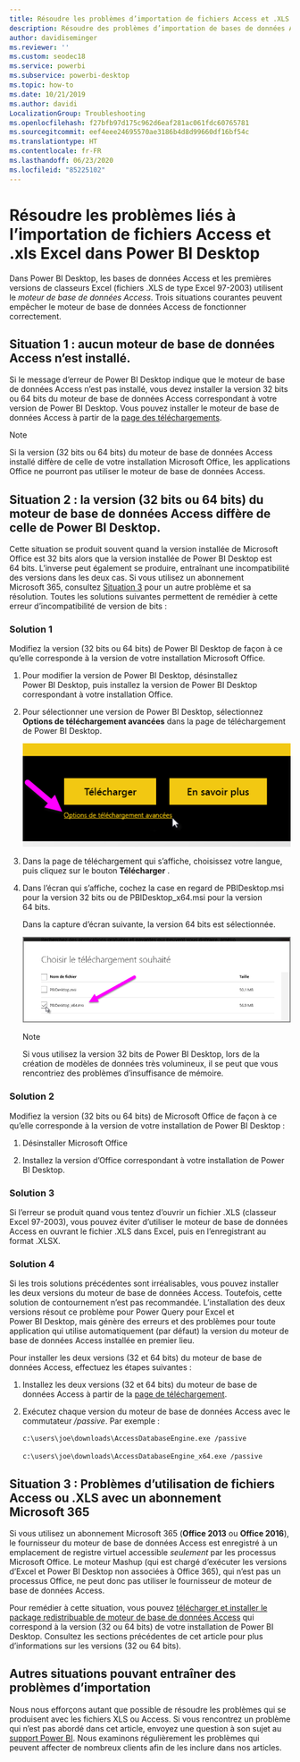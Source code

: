 ```yaml
---
title: Résoudre les problèmes d’importation de fichiers Access et .XLS dans Power BI Desktop
description: Résoudre des problèmes d’importation de bases de données Access et de feuilles de calcul .XLS dans Power BI Desktop et Power Query
author: davidiseminger
ms.reviewer: ''
ms.custom: seodec18
ms.service: powerbi
ms.subservice: powerbi-desktop
ms.topic: how-to
ms.date: 10/21/2019
ms.author: davidi
LocalizationGroup: Troubleshooting
ms.openlocfilehash: f27bfb97d175c962d6eaf281ac061fdc60765781
ms.sourcegitcommit: eef4eee24695570ae3186b4d8d99660df16bf54c
ms.translationtype: HT
ms.contentlocale: fr-FR
ms.lasthandoff: 06/23/2020
ms.locfileid: "85225102"
---
```

# <a name="troubleshoot-importing-access-and-excel-xls-files-in-power-bi-desktop"></a>Résoudre les problèmes liés à l’importation de fichiers Access et .xls Excel dans Power BI Desktop

Dans Power BI Desktop, les bases de données Access et les premières versions de classeurs Excel (fichiers .XLS de type Excel 97-2003) utilisent le *moteur de base de données Access*. Trois situations courantes peuvent empêcher le moteur de base de données Access de fonctionner correctement.

## <a name="situation-1-no-access-database-engine-is-installed"></a>Situation 1 : aucun moteur de base de données Access n’est installé.

Si le message d’erreur de Power BI Desktop indique que le moteur de base de données Access n’est pas installé, vous devez installer la version 32 bits ou 64 bits du moteur de base de données Access correspondant à votre version de Power BI Desktop. Vous pouvez installer le moteur de base de données Access à partir de la [page des téléchargements](https://www.microsoft.com/download/details.aspx?id=13255).

>[!NOTE]
>Si la version (32 bits ou 64 bits) du moteur de base de données Access installé diffère de celle de votre installation Microsoft Office, les applications Office ne pourront pas utiliser le moteur de base de données Access.

## <a name="situation-2-the-access-database-engine-bit-version-32-bit-or-64-bit-is-different-from-your-power-bi-desktop-bit-version"></a>Situation 2 : la version (32 bits ou 64 bits) du moteur de base de données Access diffère de celle de Power BI Desktop.

Cette situation se produit souvent quand la version installée de Microsoft Office est 32 bits alors que la version installée de Power BI Desktop est 64 bits. L’inverse peut également se produire, entraînant une incompatibilité des versions dans les deux cas. Si vous utilisez un abonnement Microsoft 365, consultez [Situation 3](#situation-3-trouble-using-access-or-xls-files-with-a-microsoft-365-subscription) pour un autre problème et sa résolution. Toutes les solutions suivantes permettent de remédier à cette erreur d’incompatibilité de version de bits :

### <a name="solution-1"></a>Solution 1

Modifiez la version (32 bits ou 64 bits) de Power BI Desktop de façon à ce qu’elle corresponde à la version de votre installation Microsoft Office. 

1. Pour modifier la version de Power BI Desktop, désinstallez Power BI Desktop, puis installez la version de Power BI Desktop correspondant à votre installation Office. 

1. Pour sélectionner une version de Power BI Desktop, sélectionnez **Options de téléchargement avancées** dans la page de téléchargement de Power BI Desktop.
   
   ![Options de téléchargement avancées dans la page de téléchargement de Power BI Desktop](media/desktop-access-database-errors/desktop-access-errors-1.png)
   
1. Dans la page de téléchargement qui s’affiche, choisissez votre langue, puis cliquez sur le bouton **Télécharger** . 
 
1. Dans l’écran qui s’affiche, cochez la case en regard de PBIDesktop.msi pour la version 32 bits ou de PBIDesktop_x64.msi pour la version 64 bits. 

   Dans la capture d’écran suivante, la version 64 bits est sélectionnée.
   
   ![Choisir le type de téléchargement de Power BI Desktop](media/desktop-access-database-errors/desktop-access-errors-2.png)
   
   >[!NOTE]
   >Si vous utilisez la version 32 bits de Power BI Desktop, lors de la création de modèles de données très volumineux, il se peut que vous rencontriez des problèmes d’insuffisance de mémoire.

### <a name="solution-2"></a>Solution 2

Modifiez la version (32 bits ou 64 bits) de Microsoft Office de façon à ce qu’elle corresponde à la version de votre installation de Power BI Desktop :

1. Désinstaller Microsoft Office

2. Installez la version d’Office correspondant à votre installation de Power BI Desktop.

### <a name="solution-3"></a>Solution 3

Si l’erreur se produit quand vous tentez d’ouvrir un fichier .XLS (classeur Excel 97-2003), vous pouvez éviter d’utiliser le moteur de base de données Access en ouvrant le fichier .XLS dans Excel, puis en l’enregistrant au format .XLSX.

### <a name="solution-4"></a>Solution 4

Si les trois solutions précédentes sont irréalisables, vous pouvez installer les deux versions du moteur de base de données Access. Toutefois, cette solution de contournement n’est pas recommandée. L’installation des deux versions résout ce problème pour Power Query pour Excel et Power BI Desktop, mais génère des erreurs et des problèmes pour toute application qui utilise automatiquement (par défaut) la version du moteur de base de données Access installée en premier lieu. 

Pour installer les deux versions (32 et 64 bits) du moteur de base de données Access, effectuez les étapes suivantes :

1. Installez les deux versions (32 et 64 bits) du moteur de base de données Access à partir de la [page de téléchargement](https://www.microsoft.com/download/details.aspx?id=13255). 

1. Exécutez chaque version du moteur de base de données Access avec le commutateur */passive*. Par exemple :
   
       c:\users\joe\downloads\AccessDatabaseEngine.exe /passive
   
       c:\users\joe\downloads\AccessDatabaseEngine_x64.exe /passive

## <a name="situation-3-trouble-using-access-or-xls-files-with-a-microsoft-365-subscription"></a>Situation 3 : Problèmes d’utilisation de fichiers Access ou .XLS avec un abonnement Microsoft 365

Si vous utilisez un abonnement Microsoft 365 (**Office 2013** ou **Office 2016**), le fournisseur du moteur de base de données Access est enregistré à un emplacement de registre virtuel accessible *seulement* par les processus Microsoft Office. Le moteur Mashup (qui est chargé d’exécuter les versions d’Excel et Power BI Desktop non associées à Office 365), qui n’est pas un processus Office, ne peut donc pas utiliser le fournisseur de moteur de base de données Access.

Pour remédier à cette situation, vous pouvez [télécharger et installer le package redistribuable de moteur de base de données Access](https://www.microsoft.com/download/details.aspx?id=13255) qui correspond à la version (32 ou 64 bits) de votre installation de Power BI Desktop. Consultez les sections précédentes de cet article pour plus d’informations sur les versions (32 ou 64 bits).

## <a name="other-situations-that-can-cause-import-issues"></a>Autres situations pouvant entraîner des problèmes d’importation

Nous nous efforçons autant que possible de résoudre les problèmes qui se produisent avec les fichiers XLS ou Access. Si vous rencontrez un problème qui n’est pas abordé dans cet article, envoyez une question à son sujet au [support Power BI](https://powerbi.microsoft.com/support/). Nous examinons régulièrement les problèmes qui peuvent affecter de nombreux clients afin de les inclure dans nos articles.

